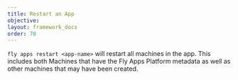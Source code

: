 ```yaml
---
title: Restart an App
objective: 
layout: framework_docs
order: 70
---
```


`fly apps restart <app-name>` will restart all machines in the app. This includes both Machines that have the Fly Apps Platform metadata as well as other machines that may have been created.